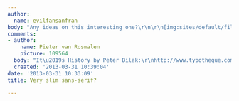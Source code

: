 ```yaml
---
author:
  name: evilfansanfran
body: "Any ideas on this interesting one?\r\n\r\n[img:sites/default/files/old-images/slim_5013.png]"
comments:
- author:
    name: Pieter van Rosmalen
    picture: 109564
  body: "It\u2019s History by Peter Bilak:\r\nhttp://www.typotheque.com/fonts/history\r\n\r\nPieter"
  created: '2013-03-31 10:39:04'
date: '2013-03-31 10:33:09'
title: Very slim sans-serif?

---
```


